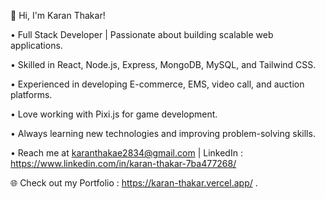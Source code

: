 👋 Hi, I'm Karan Thakar!

• Full Stack Developer | Passionate about building scalable web applications.

• Skilled in React, Node.js, Express, MongoDB, MySQL, and Tailwind CSS.

• Experienced in developing E-commerce, EMS, video call, and auction platforms.

• Love working with Pixi.js for game development.

• Always learning new technologies and improving problem-solving skills.

• Reach me at karanthakae2834@gmail.com |  LinkedIn : https://www.linkedin.com/in/karan-thakar-7ba477268/

🌐 Check out my Portfolio : https://karan-thakar.vercel.app/ .


